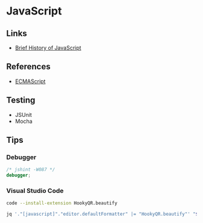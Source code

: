 # JavaScript

<!--
https://app.pluralsight.com/paths/skill/javascript-core-language
https://linkedin.com/learning/javascript-patterns-2/javascript-design-patterns
https://linkedin.com/learning/learning-javascript-debugging-2/welcome
https://linkedin.com/learning/javascript-web-form-programming/building-modern-web-forms
-->

## Links

- [Brief History of JavaScript](https://roadmap.sh/guides/history-of-javascript)

## References

- [ECMAScript](/ecmascript.md)

## Testing

- JSUnit
- Mocha

## Tips

### Debugger

```js
/* jshint -W087 */
debugger;
```

### Visual Studio Code

```sh
code --install-extension HookyQR.beautify
```

```sh
jq '."[javascript]"."editor.defaultFormatter" |= "HookyQR.beautify"' "$HOME/.config/Code/User/settings.json" | sponge "$HOME/.config/Code/User/settings.json"
```
